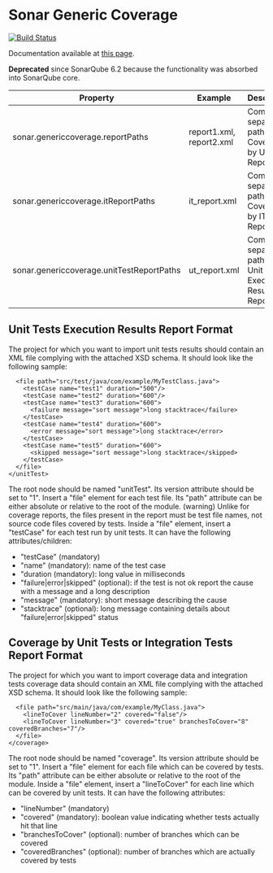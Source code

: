 Sonar Generic Coverage
======================

[![Build Status](https://api.travis-ci.org/SonarSource/sonar-generic-coverage.svg)](https://travis-ci.org/SonarSource/sonar-generic-coverage)

Documentation available at [this page](http://redirect.sonarsource.com/plugins/genericcoverage.html).

**Deprecated** since SonarQube 6.2 because the functionality was absorbed into SonarQube core.

| Property | Example | Description |
|---------|---------|--------|
| sonar.genericcoverage.reportPaths | report1.xml, report2.xml | Comma separated paths to the Coverage by UT Reports |
| sonar.genericcoverage.itReportPaths | it_report.xml | Comma separated paths to the Coverage by IT Reports |
| sonar.genericcoverage.unitTestReportPaths | ut_report.xml | Comma separated paths to the Unit Tests Execution Results Report|

## Unit Tests Execution Results Report Format
The project for which you want to import unit tests results should contain an XML file complying with the attached XSD schema.
It should look like the following sample:

```<unitTest version="1">
  <file path="src/test/java/com/example/MyTestClass.java">
    <testCase name="test1" duration="500"/>
    <testCase name="test2" duration="600"/>
    <testCase name="test3" duration="600">
      <failure message="sort message">long stacktrace</failure>
    </testCase>
    <testCase name="test4" duration="600">
      <error message="sort message">long stacktrace</error>
    </testCase>
    <testCase name="test5" duration="600">
      <skipped message="sort message">long stacktrace</skipped>
    </testCase>
  </file>
</unitTest>
```

The root node should be named "unitTest". Its version attribute should be set to "1".
Insert a "file" element for each test file. Its "path" attribute can be either absolute or relative to the root of the module.
(warning) Unlike for coverage reports, the files present in the report must be test file names, not source code files covered by tests.
Inside a "file" element, insert a "testCase" for each test run by unit tests. It can have the following attributes/children:

* "testCase" (mandatory)
* "name" (mandatory): name of the test case
* "duration (mandatory): long value in milliseconds
* "failure|error|skipped" (optional): if the test is not ok report the cause with a message and a long description
* "message" (mandatory): short message describing the cause
* "stacktrace" (optional): long message containing details about "failure|error|skipped" status

## Coverage by Unit Tests or Integration Tests Report Format
The project for which you want to import coverage data and integration tests coverage data should contain an XML file complying with the attached XSD schema.
It should look like the following sample:

```<coverage version="1">
  <file path="src/main/java/com/example/MyClass.java">
    <lineToCover lineNumber="2" covered="false"/>
    <lineToCover lineNumber="3" covered="true" branchesToCover="8" coveredBranches="7"/>
  </file>
</coverage>
```

The root node should be named "coverage". Its version attribute should be set to "1".
Insert a "file" element for each file which can be covered by tests. Its "path" attribute can be either absolute or relative to the root of the module.
Inside a "file" element, insert a "lineToCover" for each line which can be covered by unit tests. It can have the following attributes:
* "lineNumber" (mandatory)
* "covered" (mandatory): boolean value indicating whether tests actually hit that line
* "branchesToCover" (optional): number of branches which can be covered
* "coveredBranches" (optional): number of branches which are actually covered by tests
 
